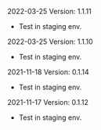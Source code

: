 2022-03-25 Version: 1.1.11
- Test in staging env.

2022-03-25 Version: 1.1.10
- Test in staging env.

2021-11-18 Version: 0.1.14
- Test in staging env.

2021-11-17 Version: 0.1.12
- Test in staging env.

